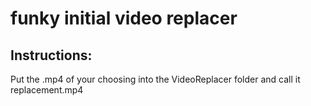 # funky initial video replacer

## Instructions:

Put the .mp4 of your choosing into the VideoReplacer folder and call it replacement.mp4

